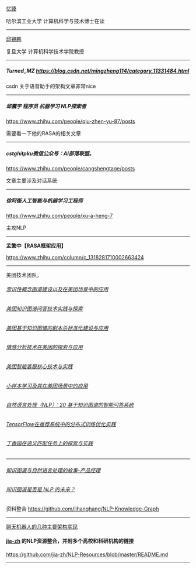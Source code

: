 [忆臻](https://www.zhihu.com/people/qinlibo_nlp)

哈尔滨工业大学 计算机科学与技术博士在读

---

[邱锡鹏](https://www.zhihu.com/people/xpqiu)

复旦大学 计算机科学技术学院教授

---

##### Turned_MZ https://blog.csdn.net/mingzheng114/category_11331484.html

csdn 关于语音助手的架构文章非常nice 

-----

##### 邱震宇 程序员 机器学习 NLP探索者

https://www.zhihu.com/people/qiu-zhen-yu-87/posts

需要看一下他的RASA的相关文章

----

##### cstghitpku微信公众号：AI部落联盟。

https://www.zhihu.com/people/cangshengtage/posts

文章主要涉及对话系统

----

##### 徐阿衡人工智能与机器学习工程师

https://www.zhihu.com/people/xu-a-heng-7

主攻NLP

----

**孟繁中【RASA框架应用】**

https://www.zhihu.com/column/c_1318281710002663424

---

美团技术团队，

###### [常识性概念图谱建设以及在美团场景中的应用](https://tech.meituan.com/2021/06/24/nature-language-process-nlp-knowledge-graph.html)

###### [美团知识图谱问答技术实践与探索](https://tech.meituan.com/2021/11/03/knowledge-based-question-answering-in-meituan.html)

###### [美团基于知识图谱的剧本杀标准化建设与应用](https://tech.meituan.com/2021/10/28/standardization-of-larp-games-based-on-knowledge-graph.html)

###### [情感分析技术在美团的探索与应用](https://tech.meituan.com/2021/10/20/the-applications-of-sentiment-analysis-meituan.html)

###### [美团智能客服核心技术与实践](https://tech.meituan.com/2021/09/30/artificial-intelligence-customer-service.html)

###### [小样本学习及其在美团场景中的应用](https://tech.meituan.com/2021/08/19/low-resource-learning.html)

###### [自然语言处理（NLP）：20 基于知识图谱的智能问答系统](https://blog.csdn.net/shenfuli/article/details/106666071)

###### [TensorFlow在推荐系统中的分布式训练优化实践](https://mp.weixin.qq.com/s/LjdHBEyQhJq3ptMj8XVT-w)

###### [丁香园在语义匹配任务上的探索与实践](https://mp.weixin.qq.com/s/Zn7oXWQPOt6KM1MsOtYfxA)

----

###### [知识图谱与自然语言处理的故事-产品经理](http://www.woshipm.com/ai/2334392.html)

###### [知识图谱是否是 NLP 的未来？](https://www.zhihu.com/question/267242467)

资料整合 https://github.com/lihanghang/NLP-Knowledge-Graph

---

[聊天机器人的几种主要架构实现](https://cloud.tencent.com/developer/article/1542301)

#### **[jia-zh](https://github.com/jia-zh) 的NLP资源整合，并附多个高校和科研机构的链接**

https://github.com/jia-zh/NLP-Resources/blob/master/README.md

----

